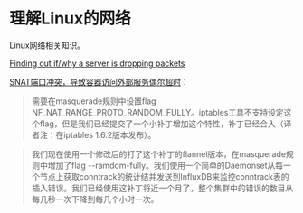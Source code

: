 # 理解Linux的网络

Linux网络相关知识。

[Finding out if/why a server is dropping packets](https://jvns.ca/blog/2017/09/05/finding-out-where-packets-are-being-dropped/)

[SNAT端口冲突，导致容器访问外部服务偶尔超时](https://mp.weixin.qq.com/s/VYBs8iqf0HsNg9WAxktzYQ)：

>需要在masquerade规则中设置flag NF_NAT_RANGE_PROTO_RANDOM_FULLY。iptables工具不支持设定这个flag，但是我们已经提交了一个小补丁增加这个特性，补丁已经合入（译者注：在iptables 1.6.2版本发布）。

>我们现在使用一个修改后的打了这个补丁的flannel版本，在masquerade规则中增加了flag --ramdom-fully。我们使用一个简单的Daemonset从每一个节点上获取conntrack的统计结并发送到InfluxDB来监控conntrack表的插入错误。我们已经使用这补丁将近一个月了，整个集群中的错误的数目从每几秒一次下降到每几个小时一次。

